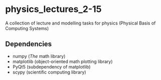 # physics_lectures_2-15

A collection of lecture and modelling tasks for physics (Physical Basis of Computing Systems)

## Dependencies

- numpy (*The* math library)
- matplotlib (object-oriented math plotting library)
- PyQt5 (subdependency of matplotlib)
- scypy (scientific computing library)

